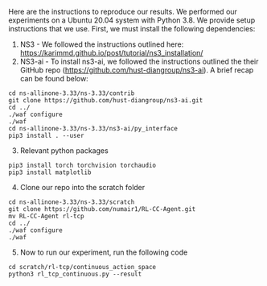 Here are the instructions to reproduce our results. We performed our experiments on a Ubuntu 20.04 system with Python 3.8. We provide setup instructions that we use. First, we must install the following dependencies:

1. NS3 - We followed the instructions outlined here: https://karimmd.github.io/post/tutorial/ns3_installation/
2. NS3-ai - To install ns3-ai, we followed the instructions outlined the their GitHub repo (https://github.com/hust-diangroup/ns3-ai). A brief recap can be found below:
```
cd ns-allinone-3.33/ns-3.33/contrib
git clone https://github.com/hust-diangroup/ns3-ai.git
cd ../
./waf configure
./waf
cd ns-allinone-3.33/ns-3.33/ns3-ai/py_interface
pip3 install . --user
```
3. Relevant python packages
```
pip3 install torch torchvision torchaudio
pip3 install matplotlib
```

4. Clone our repo into the scratch folder
```
cd ns-allinone-3.33/ns-3.33/scratch
git clone https://github.com/numair1/RL-CC-Agent.git
mv RL-CC-Agent rl-tcp
cd ../
./waf configure
./waf

```

5. Now to run our experiment, run the following code
```
cd scratch/rl-tcp/continuous_action_space
python3 rl_tcp_continuous.py --result
```
